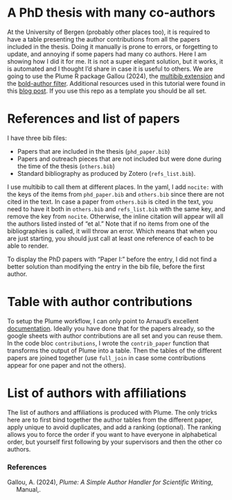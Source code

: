 
# A PhD thesis with many co-authors

At the University of Bergen (probably other places too), it is required
to have a table presenting the author contributions from all the papers
included in the thesis. Doing it manually is prone to errors, or
forgetting to update, and annoying if some papers had many co authors.
Here I am showing how I did it for me. It is not a super elegant
solution, but it works, it is automated and I thought I’d share in case
it is useful to others. We are going to use the Plume R package Gallou
(2024), the [multibib
extension](https://github.com/wlupton/pandoc-multibib) and the
[bold-author
filter](https://stackoverflow.com/questions/76394078/format-specific-authors-with-bold-font-in-bibliography-created-with-quarto/76429867#76429867).
Additional resources used in this tutorial were found in this [blog
post](https://www.andrewheiss.com/blog/2023/12/11/separate-bibliographies-quarto/).
If you use this repo as a template you should be all set.

# References and list of papers

I have three bib files:

- Papers that are included in the thesis (`phd_paper.bib`)
- Papers and outreach pieces that are not included but were done during
  the time of the thesis (`others.bib`)
- Standard bibliography as produced by Zotero (`refs_list.bib`).

I use multibib to call them at different places. In the yaml, I add
`nocite:` with the keys of the items from `phd_paper.bib` and
`others.bib` since there are not cited in the text. In case a paper from
`others.bib` is cited in the text, you need to have it both in
`others.bib` and `refs_list.bib` with the same key, and remove the key
from `nocite`. Otherwise, the inline citation will appear will all the
authors listed insted of “et al.” Note that if no items from one of the
bibliographies is called, it will throw an error. Which means that when
you are just starting, you should just call at least one reference of
each to be able to render.

To display the PhD papers with “Paper I:” before the entry, I did not
find a better solution than modifying the entry in the bib file, before
the first author.

# Table with author contributions

To setup the Plume workflow, I can only point to Arnaud’s excellent
[documentation](https://arnaudgallou.github.io/plume/index.html).
Ideally you have done that for the papers already, so the google sheets
with author contributions are all set and you can reuse them. In the
code bloc `contributions`, I wrote the `contrib_paper` function that
transforms the output of Plume into a table. Then the tables of the
different papers are joined together (use `full_join` in case some
contributions appear for one paper and not the others).

# List of authors with affiliations

The list of authors and affiliations is produced with Plume. The only
tricks here are to first bind together the author tables from the
different paper, apply unique to avoid duplicates, and add a ranking
(optional). The ranking allows you to force the order if you want to
have everyone in alphabetical order, but yourself first following by
your supervisors and then the other co authors.

### References

<div id="refs" class="references csl-bib-body hanging-indent"
entry-spacing="0" line-spacing="2">

<div id="ref-gallouPlumeSimpleAuthor2024" class="csl-entry">

Gallou, A. (2024), *Plume: A Simple Author Handler for Scientific
Writing*, Manual,.

</div>

</div>
